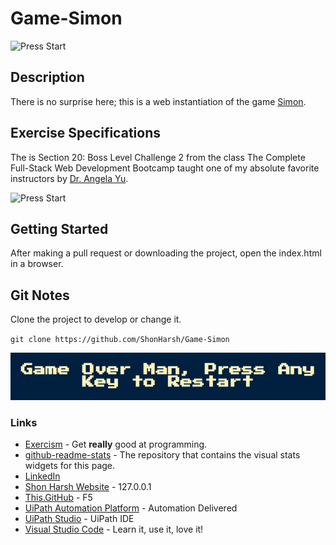 # Game-Simon

![Press Start](images/Game-Simon-Buttons.png)

## Description

There is no surprise here; this is a web instantiation of the game [Simon](<https://en.wikipedia.org/wiki/Simon_(game)>).

## Exercise Specifications

The is Section 20: Boss Level Challenge 2 from the class The Complete Full-Stack Web Development Bootcamp taught one of my absolute favorite instructors by [Dr. Angela Yu](https://www.udemy.com/user/4b4368a3-b5c8-4529-aa65-2056ec31f37e/).

![Press Start](images/Game-Simon-Start.png)

## Getting Started

After making a pull request or downloading the project, open the index.html in a browser.

## Git Notes

Clone the project to develop or change it.

`git clone https://github.com/ShonHarsh/Game-Simon`

![Press Start](images/Game-Simon-GameOver.png)

### Links

- [Exercism](https://exercism.org/profiles/ShonHarsh) - Get **really** good at programming.
- [github-readme-stats](https://github.com/anuraghazra/github-readme-stats) - The repository that contains the visual stats widgets for this page.
- [LinkedIn](https://www.linkedin.com/in/shonharsh/)
- [Shon Harsh Website](https://shonharsh.github.io/curriculum-vitae/index.html) - 127.0.0.1
- [This.GitHub](https://github.com/shonharsh) - F5
- [UiPath Automation Platform](https://www.uipath.com/) - Automation Delivered
- [UiPath Studio](https://www.uipath.com/product/studio) - UiPath IDE
- [Visual Studio Code](https://code.visualstudio.com/) - Learn it, use it, love it!
